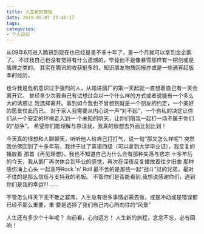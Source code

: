 ```yaml
---
title: 人生新的旅程
date: 2019-05-07 23:46:17
tags:
categories:
- 个人日记
---
```


从09年6月进入腾讯到现在也已经是差不多十年了，差一个月就可以拿到金企鹅了。
不过我自己也没有觉得有什么遗憾的，毕竟他不是像暴雪那样有一把剑或是盾牌之类的。
其实在腾讯的收获挺多的，知识朋友物质回报亦或是一些通宵赶版本的经历。

也许我是危机意识过于强烈的人，从踏进鹅厂的第一天起就一直想着自己有一天会离开它。
曾经多少次我自己有试想过会以一个什么样的方式或者说能有一个多么大的诱惑让
我选择离开。事到如今我也不曾想到就是一个朋友的约定，一个美好的愿景仅此而已。
对于家人我需要从内心说一声“对不起”，一个自私的决定让你们从一个安定的环境走入到一
个未知的明天，让你们陪我一起打一场不属于你们的“战争”。
希望你们能理解与原谅我，我真的很想去外面比划比划！

今天真的很想和人聊聊天，听听他人给自己打打气，说一句“那又怎么样呢”!
突然我仿佛回到了十多年前，我终于过了英语四级（可以拿到大学毕业证），我反复的播放着
那首《再见理想》，我也不知道自己为什么会有那种失落与悲凉
十多年后的今天，我从鹅厂再次体会到毕业的感觉，再次在深夜反复播放着往夕旧曲
那种感伤涌上心头
一起高呼Rock 'n' Roll
最不舍的是那些一起“战斗”过的兄弟，最对不住的是那么信任与支持我的老板。
不管你们是否能看到,我想说感谢你们，遇到你们是我的幸运!!!
......

不管怎么样天下无不散之宴席，人生总有很多事情必需去做，或是冲动或是错误都已经不那么重要，重
要是选择了我们自己内心所向往的“风景”

人生还有多少个十年呢？
向前看，心向远方！
人生新的旅程，念念不忘，必有回响！





